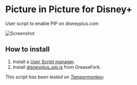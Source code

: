 # Picture in Picture for Disney+

User script to enable PIP on disneyplus.com

![Screenshot](https://i.imgur.com/28cp9F3.png)

## How to install

1. Install a [User Script manager](https://greasyfork.org/en).
2. Install [disneyplus_pip.js](https://greasyfork.org/en/scripts/420964-disney-picture-in-picture) from GreaseFork.

*This script has been tested on [Tampermonkey](https://chrome.google.com/webstore/detail/tampermonkey/dhdgffkkebhmkfjojejmpbldmpobfkfo).*
